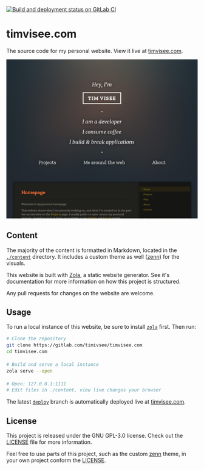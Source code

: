 [![Build and deployment status on GitLab CI][gitlab-ci-master-badge]][gitlab-ci-link]

[gitlab-ci-link]: https://gitlab.com/timvisee/timvisee.com/pipelines
[gitlab-ci-master-badge]: https://gitlab.com/timvisee/timvisee.com/badges/master/pipeline.svg

# timvisee.com
The source code for my personal website.
View it live at [timvisee.com][site].

[![Homepage screenshot](./screenshot.png)][site]

## Content
The majority of the content is formatted in Markdown, located in the
[`./content`](./content/) directory.
It includes a custom theme as well ([zenn][zenn]) for the visuals.

This website is built with [Zola][zola], a static website generator.
See it's documentation for more information on how this project is structured.

Any pull requests for changes on the website are welcome.

## Usage
To run a local instance of this website, be sure to install [`zola`][zola] first.
Then run:

```bash
# Clone the repository
git clone https://gitlab.com/timivsee/timvisee.com
cd timvisee.com

# Build and serve a local instance
zola serve --open

# Open: 127.0.0.1:1111
# Edit files in ./content, view live changes your browser
```

The latest [`deploy`][branch-deploy] branch is automatically deployed live at [timvisee.com][site].

## License
This project is released under the GNU GPL-3.0 license.
Check out the [LICENSE][license] file for more information.

Feel free to use parts of this project, such as the custom [zenn][zenn] theme,
in your own project conform the [LICENSE][license].

[site]: https://timvisee.com/
[zola]: https://getzola.org/
[zenn]: ./themes/zenn/
[branch-deploy]: https://gitlab.com/timvisee/timvisee.com/tree/deploy
[license]: ./LICENSE
